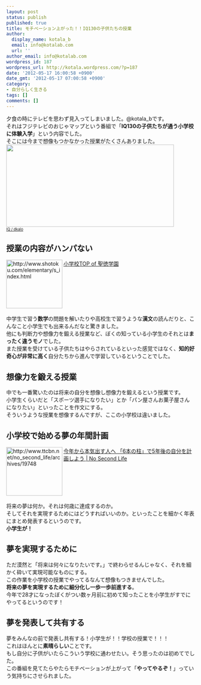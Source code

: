 ```yaml
---
layout: post
status: publish
published: true
title: モチベーション上がった！！IQ130の子供たちの授業
author:
  display_name: kotala_b
  email: info@kotalab.com
  url: ''
author_email: info@kotalab.com
wordpress_id: 187
wordpress_url: http://kotala.wordpress.com/?p=187
date: '2012-05-17 16:00:58 +0900'
date_gmt: '2012-05-17 07:00:58 +0900'
category:
- 自分らしく生きる
tags: []
comments: []
---
```

<p>夕食の時にテレビを思わず見入ってしまいました。@kotala_bです。<br />
それはフジテレビのおじゃマップという番組で「<strong>IQ130の子供たちが通う小学校に体験入学</strong>」という内容でした。<br />
そこには今まで想像もつかなかった授業がたくさんありました。<br />
<a href="http://kotalab.com/wp-content/uploads/iq.jpg" target="_blank"><img src="http://kotalab.com/wp-content/uploads/iq.jpg" alt="" title="iq" width="448" height="220" class="alignnone size-full wp-image-1118" /></a><br />
<span style="font-size:10px;"><a title="IQ" href="http://www.flickr.com/photos/dkalo/3031915016/" target="_blank">IQ / dkalo</a></span><br />
<!--more--></p>
<h2>授業の内容がハンパない</h2>
<p><a href="http://www.shotoku.com/elementary/s_index.html" target="_blank"><img title="小学校TOP of 聖徳学園" src="http://capture.heartrails.com/150x130?http://www.shotoku.com/elementary/s_index.html" alt="http://www.shotoku.com/elementary/s_index.html" width="150" height="130" align="left" /></a><a href="http://www.shotoku.com/elementary/s_index.html" title="小学校TOP of 聖徳学園" target="_blank">小学校TOP of 聖徳学園</a><br style="clear:both;" /><br />
中学生で習う<strong>数学</strong>の問題を解いたりや高校生で習うような<strong>漢文</strong>の読んだりと、こんなこと小学生でも出来るんだなと驚きました。<br />
他にも判断力や想像力を鍛える授業など、ぼくの知っている小学生のそれとは<strong>まったく違うモノ</strong>でした。<br />
また授業を受けている子供たちはやらされているといった感覚ではなく、<strong>知的好奇心が非常に高く</strong>自分たちから進んで学習しているということでした。</p>
<h2>想像力を鍛える授業</h2>
<p>中でも一番驚いたのは将来の自分を想像し想像力を鍛えるという授業です。<br />
小学生くらいだと「スポーツ選手になりたい」とか「パン屋さんお菓子屋さんになりたい」といったことを作文にする。<br />
そういうような授業を想像するんですが、ここの小学校は違いました。</p>
<h2>小学校で始める夢の年間計画</h2>
<p><a href="http://www.ttcbn.net/no_second_life/archives/19748" target="_blank"><img title="今年から本気出す人へ 「6本の柱」で5年後の自分を計画しよう | No Second Life" src="http://capture.heartrails.com/150x130?http://www.ttcbn.net/no_second_life/archives/19748" alt="http://www.ttcbn.net/no_second_life/archives/19748" width="150" height="130" align="left" /></a><a href="http://www.ttcbn.net/no_second_life/archives/19748" title="今年から本気出す人へ 「6本の柱」で5年後の自分を計画しよう | No Second Life" target="_blank">今年から本気出す人へ 「6本の柱」で5年後の自分を計画しよう | No Second Life</a><br style="clear:both;" /><br />
将来の夢は何か。それは何歳に達成するのか。<br />
そしてそれを実現するためにはどうすればいいのか。といったことを細かく年表にまとめ発表するというのです。<br />
<strong>小学生が！</strong></p>
<h2>夢を実現するために</h2>
<p>ただ漠然と「将来は何々になりたいです。」で終わらせるんじゃなく、それを細かく砕いて実現可能なものにする。<br />
この作業を小学校の授業でやってるなんて想像もつきませんでした。<br />
<strong>将来の夢を実現するために細分化し一歩一歩前進する</strong>。<br />
今年で28才になったぼくがつい数ヶ月前に初めて知ったことを小学生がすでにやってるというのです！</p>
<h2>夢を発表して共有する</h2>
<p>夢をみんなの前で発表し共有する！小学生が！！学校の授業で！！！<br />
これはほんとに<strong>素晴らしい</strong>ことです。<br />
もし自分に子供がいたらこういう学校に通わせたい。そう思ったのは初めてでした。<br />
この番組を見てたらやたらモチベーションが上がって「<strong>やってやるぞ！</strong>」っていう気持ちにさせられました。</p>
